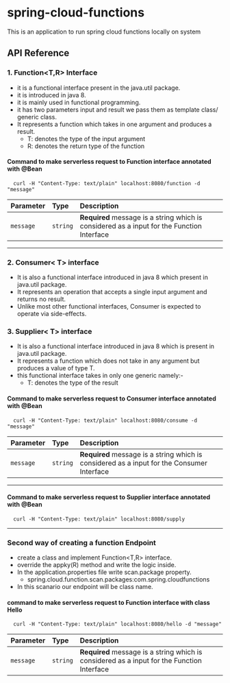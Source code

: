 # spring-cloud-functions

This is an application to run spring cloud functions locally on system

## API Reference

### 1. Function<T,R> Interface

- it is a functional interface present in the java.util package.
- it is introduced in java 8.
- it is mainly used in functional programming.
- it has two parameters input and result we pass them as template class/ generic class.
- It represents a function which takes in one argument and produces a result.
  - T: denotes the type of the input argument
  - R: denotes the return type of the function

#### Command to make serverless request to Function interface annotated with @Bean

```
  curl -H "Content-Type: text/plain" localhost:8080/function -d "message"
```

| Parameter | Type     | Description                |
| :-------- | :------- | :------------------------- |
| `message` | `string` | **Required** message is a string which is considered as a input for the Function Interface |

___

### 2. Consumer< T> interface
- It is also a functional interface introduced in java 8 which present in java.util package.
- It represents an operation that accepts a single input argument and returns no result.
- Unlike most other functional interfaces, Consumer is expected to operate via side-effects.



### 3. Supplier< T> interface
- It is also a functional interface introduced in java 8 which is present in java.util package.
- It represents a function which does not take in any argument but produces a value of type T.
- this functional interface takes in only one generic namely:-
  - T: denotes the type of the result

#### Command to make serverless request to Consumer interface annotated with @Bean

```
  curl -H "Content-Type: text/plain" localhost:8080/consume -d "message"
```

| Parameter | Type     | Description                |
| :-------- | :------- | :------------------------- |
| `message` | `string` | **Required** message is a string which is considered as a input for the Consumer Interface |


___

#### Command to make serverless request to Supplier interface annotated with @Bean

```
  curl -H "Content-Type: text/plain" localhost:8080/supply
```

___

### Second way of creating a function Endpoint

- create a class and implement Function<T,R> interface.
- override the appky(R) method and write the logic inside.
- In the application.properties file write scan.package property.
  - spring.cloud.function.scan.packages:com.spring.cloudfunctions 
- In this scanario our endpoint will be class name.

#### command to make serverless request to Function interface with class Hello

```
  curl -H "Content-Type: text/plain" localhost:8080/hello -d "message"
```

| Parameter | Type     | Description                |
| :-------- | :------- | :------------------------- |
| `message` | `string` | **Required** message is a string which is considered as a input for the Function Interface |




